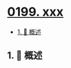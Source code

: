 # [0199. xxx](https://github.com/Tdahuyou/TNotes.leetcode/tree/main/notes/0199.%20xxx)

<!-- region:toc -->

- [1. 📝 概述](#1--概述)

<!-- endregion:toc -->

## 1. 📝 概述
